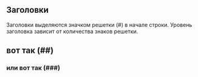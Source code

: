 ## Заголовки

Заголовки выделяются значком решетки (#) в начале строки. Уровень заголовка зависит от количества знаков решетки.

## вот так (##)

### или вот так (###)
